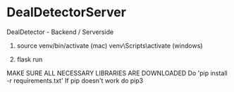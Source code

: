 # DealDetectorServer

DealDetector - Backend / Serverside

1. source venv/bin/activate (mac)
   venv\Scripts\activate (windows)

2. flask run

MAKE SURE ALL NECESSARY LIBRARIES ARE DOWNLOADED
Do 'pip install -r requirements.txt'
If pip doesn't work do pip3
